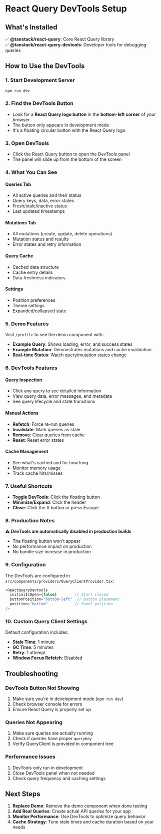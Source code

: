 # React Query DevTools Setup

## What's Installed

✅ **@tanstack/react-query**: Core React Query library  
✅ **@tanstack/react-query-devtools**: Developer tools for debugging queries

## How to Use the DevTools

### 1. **Start Development Server**
```bash
npm run dev
```

### 2. **Find the DevTools Button**
- Look for a **React Query logo button** in the **bottom-left corner** of your browser
- The button only appears in development mode
- It's a floating circular button with the React Query logo

### 3. **Open DevTools**
- Click the React Query button to open the DevTools panel
- The panel will slide up from the bottom of the screen

### 4. **What You Can See**

#### **Queries Tab**
- All active queries and their status
- Query keys, data, error states
- Fresh/stale/inactive status
- Last updated timestamps

#### **Mutations Tab**
- All mutations (create, update, delete operations)
- Mutation status and results
- Error states and retry information

#### **Query Cache**
- Cached data structure
- Cache entry details
- Data freshness indicators

#### **Settings**
- Position preferences
- Theme settings
- Expanded/collapsed state

### 5. **Demo Features**

Visit `/profile` to see the demo component with:

- **Example Query**: Shows loading, error, and success states
- **Example Mutation**: Demonstrates mutations and cache invalidation
- **Real-time Status**: Watch query/mutation states change

### 6. **DevTools Features**

#### **Query Inspection**
- Click any query to see detailed information
- View query data, error messages, and metadata
- See query lifecycle and state transitions

#### **Manual Actions**
- **Refetch**: Force re-run queries
- **Invalidate**: Mark queries as stale
- **Remove**: Clear queries from cache
- **Reset**: Reset error states

#### **Cache Management**
- See what's cached and for how long
- Monitor memory usage
- Track cache hits/misses

### 7. **Useful Shortcuts**

- **Toggle DevTools**: Click the floating button
- **Minimize/Expand**: Click the header
- **Close**: Click the X button or press Escape

### 8. **Production Notes**

⚠️ **DevTools are automatically disabled in production builds**  
- The floating button won't appear
- No performance impact on production
- No bundle size increase in production

### 9. **Configuration**

The DevTools are configured in `src/components/providers/QueryClientProvider.tsx`:

```typescript
<ReactQueryDevtools 
  initialIsOpen={false}        // Start closed
  buttonPosition="bottom-left"  // Button placement
  position="bottom"            // Panel position
/>
```

### 10. **Custom Query Client Settings**

Default configuration includes:
- **Stale Time**: 1 minute
- **GC Time**: 5 minutes  
- **Retry**: 1 attempt
- **Window Focus Refetch**: Disabled

## Troubleshooting

### DevTools Button Not Showing
1. Make sure you're in development mode (`npm run dev`)
2. Check browser console for errors
3. Ensure React Query is properly set up

### Queries Not Appearing
1. Make sure queries are actually running
2. Check if queries have proper `queryKey`
3. Verify QueryClient is provided in component tree

### Performance Issues
1. DevTools only run in development
2. Close DevTools panel when not needed
3. Check query frequency and caching settings

## Next Steps

1. **Replace Demo**: Remove the demo component when done testing
2. **Add Real Queries**: Create actual API queries for your app
3. **Monitor Performance**: Use DevTools to optimize query behavior
4. **Cache Strategy**: Tune stale times and cache duration based on your needs
